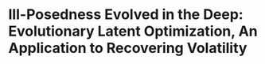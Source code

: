 # Ill-Posedness Evolved in the Deep: Evolutionary Latent Optimization, An Application to Recovering Volatility
